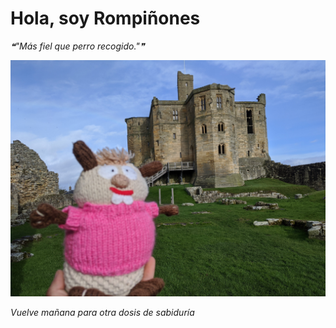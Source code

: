 # Hola, soy Rompiñones

<!--STARTS_HERE_QUOTE_README-->
<i>❝"Más fiel que perro recogido."❞</i>
<!--ENDS_HERE_QUOTE_README-->

<!--START_SECTION:update_image-->
![alt text](https://raw.githubusercontent.com/focaalvarez/rompinones/main/.github/images/IMG_20220220_111701.jpg?raw=true)
<!--END_SECTION:update_image-->

*Vuelve mañana para otra dosis de sabiduría*
